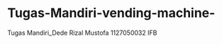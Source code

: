 Tugas-Mandiri-vending-machine-
==============================

Tugas Mandiri_Dede Rizal Mustofa 1127050032 IFB
